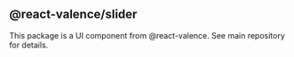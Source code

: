 ## @react-valence/slider 

This package is a UI component from @react-valence. See main repository for details.